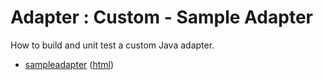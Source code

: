 # Adapter : Custom - Sample Adapter

How to build and unit test a custom Java adapter.

* [sampleadapter](src/site/markdown/index.md) ([html](https://plord12.github.io/samples/10.4.0-SNAPSHOT/adapter/custom/sampleadapter/))
